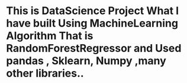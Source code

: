 # This is DataScience Project What I have built Using MachineLearning Algorithm That is RandomForestRegressor and Used pandas , Sklearn, Numpy ,many other libraries..
